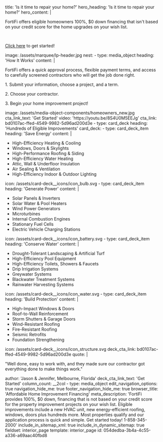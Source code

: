 title: 'Is it time to repair your home?'
hero_heading: 'Is it time to repair your home?'
hero_content: |
  <p>FortiFi offers eligible homeowners 100%, $0 down financing that isn't based on your credit score for the home upgrades on your wish list.
  </p>
  <p><br>
  </p>
  <p><a href="https://www.fortifi.com/apply-now" "="">Click here</a> to get started!
  </p>
image: /assets/marquee/lp-header.jpg
nest:
  -
    type: media_object
    heading: 'How It Works'
    content: |
      <p>FortiFi offers a quick approval process, flexible payment terms, and access to carefully screened contractors who will get the job done right.
      </p>
      <p>1. Submit your information, choose a project, and a term.
      </p>
      <p><span></span>2. Choose your contractor.
      </p>
      <p><span></span>3. Begin your home improvement project!
      </p>
    image: /assets/media-object-components/homeowners_new.jpg
    cta_link_text: 'Get Started'
    video: 'https://youtu.be/8S4U0M5EEJg'
    cta_link: bd0107ac-ffed-4549-9982-5d96ad200d3e
  -
    type: card_deck
    heading: 'Hundreds of Eligible Improvements'
    card_deck:
      -
        type: card_deck_item
        heading: 'Save Energy'
        content: |
          <ul>
          	<li>High-Efficiency Heating & Cooling</li>
          	<li>Windows, Doors & Skylights</li>
          	<li>High-Performance Roofing & Siding</li>
          	<li>High-Efficiency Water Heating</li>
          	<li>Attic, Wall & Underfloor Insulation</li>
          	<li>Air Sealing & Ventilation</li>
          	<li>High-Efficiency Indoor & Outdoor Lighting</li>
          </ul>
        icon: /assets/card-deck__icons/icon_bulb.svg
      -
        type: card_deck_item
        heading: 'Generate Power'
        content: |
          <ul>
          	<li>Solar Panels & Inverters</li>
          	<li>Solar Water & Pool Heaters</li>
          	<li>Wind Power Generators </li>
          	<li>Microturbines </li>
          	<li>Internal Combustion Engines</li>
          	<li>Stationary Fuel Cells</li>
          	<li>Electric Vehicle Charging Stations</li>
          </ul>
        icon: /assets/card-deck__icons/icon_battery.svg
      -
        type: card_deck_item
        heading: 'Conserve Water'
        content: |
          <ul>
          	<li>Drought-Tolerant Landscaping & Artificial Turf</li>
          	<li>High-Efficiency Pool Equipment</li>
          	<li>High-Efficiency Toilets, Showers & Faucets</li>
          	<li>Drip Irrigation Systems</li>
          	<li>Greywater Systems</li>
          	<li>Blackwater Treatment Systems</li>
          	<li>Rainwater Harvesting Systems</li>
          </ul>
        icon: /assets/card-deck__icons/icon_water.svg
      -
        type: card_deck_item
        heading: 'Build Protection'
        content: |
          <ul>
          	<li>High-Impact Windows & Doors</li>
          	<li>Roof-to-Wall Reinforcement</li>
          	<li>Storm Shutters & Garage Doors</li>
          	<li>Wind-Resistant Roofing</li>
          	<li>Fire-Resistant Roofing</li>
          	<li>Seismic Retrofits</li>
          	<li>Foundation Strengthening</li>
          </ul>
        icon: /assets/card-deck__icons/icon_structure.svg
    deck_cta_link: bd0107ac-ffed-4549-9982-5d96ad200d3e
    quote: |
      <p>"Well done, easy to work with, and they made sure our contractor got everything done to make things work."
      </p>
    author: 'Jason & Jennifer, Melbourne, Florida'
    deck_cta_link_text: 'Get Started'
    column_count: __2col
  -
    type: media_object
edit_navigation_options: true
navigation_hide_me: true
footer_navigation_hide_me: true
browser_title: 'Affordable Home Improvement Financing'
meta_description: 'FortiFi provides 100%, $0 down, financing that is not based on your credit score for the property improvement projects on your wish list. Eligible improvements include a new HVAC unit, new energy-efficient roofing, windows, doors plus hundreds more. Most properties qualify and our application process is quick and simple. Get started today! 1-858-345-2000'
include_in_sitemap_xml: true
include_in_dynamic_sitemap: true
fieldset: interior_page
template: interior_page
id: 054dedba-3b4a-4c55-a336-a69aac40fbd8
